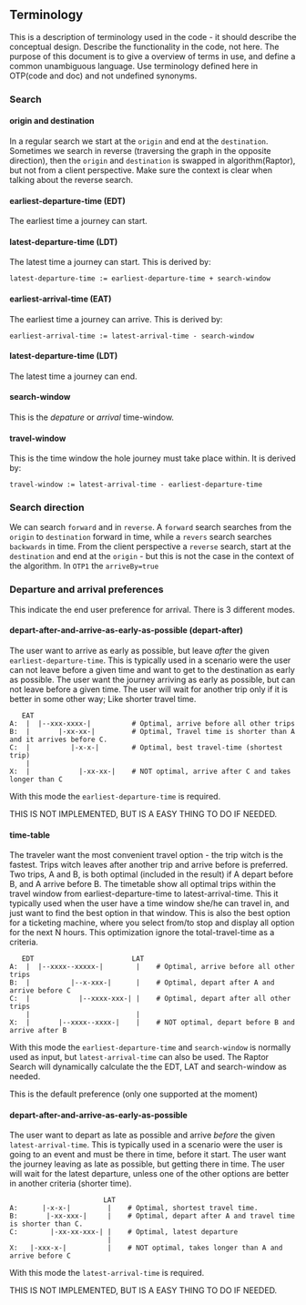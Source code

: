 ## Terminology
This is a description of terminology used in the code - it should describe the conceptual design. Describe the functionality in the code, not here. The purpose of this document is to give a overview of terms in use, and define a common unambiguous language. Use terminology defined here in OTP(code and doc) and not undefined synonyms.  
   

### Search

#### origin and destination
In a regular search we start at the `origin` and end at the `destination`. Sometimes we search in reverse (traversing the graph in the opposite direction), then the `origin` and `destination` is swapped in algorithm(Raptor), but not from a client perspective. Make sure the context is clear when talking about the reverse search.


#### earliest-departure-time (EDT)
The earliest time a journey can start.

#### latest-departure-time (LDT)
The latest time a journey can start. This is derived by: 
```
latest-departure-time := earliest-departure-time + search-window
```
#### earliest-arrival-time (EAT)
The earliest time a journey can arrive. This is derived by:
```
earliest-arrival-time := latest-arrival-time - search-window
```

#### latest-departure-time (LDT)
The latest time a journey can end. 

#### search-window
This is the _depature_ or _arrival_  time-window. 
 
#### travel-window
This is the time window the hole journey must take place within. It is derived by:
```
travel-window := latest-arrival-time - earliest-departure-time
```

### Search direction
We can search `forward` and in `reverse`. A `forward` search searches from the `origin` to `destination` forward in time,  while a `revers` search searches `backwards` in time. From the client perspective a `reverse` search, start at the `destination` and end at the `origin` - but this is not the case in the context of the algorithm. In `OTP1` the `arriveBy=true`  
 
### Departure and arrival preferences

This indicate the end user preference for arrival. There is 3 different modes.

#### depart-after-and-arrive-as-early-as-possible (depart-after)
The user want to arrive as early as possible, but leave _after_ the given `earliest-departure-time`. This is typically used in a scenario were the user can not leave before a given time and want to get to the destination as early as possible. The user want the journey arriving as early as possible, but can not leave before a given time. The user will wait for another trip only if it is better in some other way; Like shorter travel time.
```
   EAT
A:  |  |--xxx-xxxx-|          # Optimal, arrive before all other trips
B:  |       |-xx-xx-|         # Optimal, Travel time is shorter than A and it arrives before C.
C:  |          |-x-x-|        # Optimal, best travel-time (shortest trip)
    |
X:  |            |-xx-xx-|    # NOT optimal, arrive after C and takes longer than C
```
With this mode the `earliest-departure-time` is required.

THIS IS NOT IMPLEMENTED, BUT IS A EASY THING TO DO IF NEEDED.


#### time-table
The traveler want the most convenient travel option - the trip witch is the fastest. Trips witch leaves after another trip and arrive before is preferred. Two trips, A and B, is both optimal (included in the result) if A depart before B, and A arrive before B. The timetable show all optimal trips within the travel window from earliest-departure-time to latest-arrival-time. This it typically used when the user have a time window she/he can travel in, and just want to find the best option in that window. This is also the best option for a ticketing machine, where you select from/to stop and display all option for the next N hours. This optimization ignore the total-travel-time as a criteria.
```
   EDT                        LAT
A:  |  |--xxxx--xxxxx-|        |    # Optimal, arrive before all other trips
B:  |          |--x-xxx-|      |    # Optimal, depart after A and arrive before C
C:  |            |--xxxx-xxx-| |    # Optimal, depart after all other trips
    |                          | 
X:  |       |--xxxx--xxxx-|    |    # NOT optimal, depart before B and arrive after B
```
With this mode the `earliest-departure-time` and `search-window` is normally used as input, but `latest-arrival-time` can also be used. The Raptor Search will dynamically calculate the the EDT, LAT and search-window as needed.

This is the default preference (only one supported at the moment) 


#### depart-after-and-arrive-as-early-as-possible
The user want to depart as late as possible and arrive _before_ the given `latest-arrival-time`. This is typically used in a scenario were the user is going to an event and must be there in time, before it start. The user want the journey leaving as late as possible, but getting there in time. The user will wait for the latest departure, unless one of the other options are better in another criteria (shorter time).

```
                       LAT
A:      |-x-x-|         |    # Optimal, shortest travel time.
B:       |-xx-xxx-|     |    # Optimal, depart after A and travel time is shorter than C.
C:        |-xx-xx-xxx-| |    # Optimal, latest departure
                        |
X:   |-xxx-x-|          |    # NOT optimal, takes longer than A and arrive before C
```
With this mode the `latest-arrival-time` is required.

THIS IS NOT IMPLEMENTED, BUT IS A EASY THING TO DO IF NEEDED.

